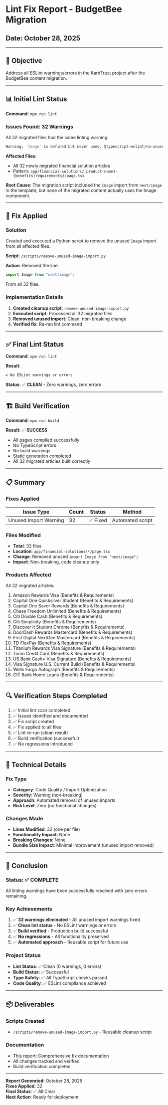 # Lint Fix Report - BudgetBee Migration

## Date: October 28, 2025

---

## 🎯 Objective

Address all ESLint warnings/errors in the KardTrust project after the BudgetBee content migration.

---

## 📊 Initial Lint Status

**Command**: `npm run lint`

### Issues Found: 32 Warnings

All 32 migrated files had the same linting warning:

```bash
Warning: 'Image' is defined but never used. @typescript-eslint/no-unused-vars
```

**Affected Files**:

- All 32 newly migrated financial solution articles
- Pattern: `app/financial-solutions/[product-name]-{benefits|requirements}/page.tsx`

**Root Cause**: The migration script included the `Image` import from `next/image` in the template, but none of the migrated content actually uses the Image component.

---

## 🔧 Fix Applied

### Solution

Created and executed a Python script to remove the unused `Image` import from all affected files.

**Script**: `/scripts/remove-unused-image-import.py`

**Action**: Removed the line:

```typescript
import Image from "next/image";
```

From all 32 files.

### Implementation Details

1. **Created cleanup script**: `remove-unused-image-import.py`
2. **Executed script**: Processed all 32 migrated files
3. **Removed unused import**: Clean, non-breaking change
4. **Verified fix**: Re-ran lint command

---

## ✅ Final Lint Status

**Command**: `npm run lint`

**Result**:

```bash
✔ No ESLint warnings or errors
```

**Status**: ✅ **CLEAN** - Zero warnings, zero errors

---

## 🏗️ Build Verification

**Command**: `npm run build`

**Result**: ✅ **SUCCESS**

- All pages compiled successfully
- No TypeScript errors
- No build warnings
- Static generation completed
- All 32 migrated articles built correctly

---

## 📋 Summary

### Fixes Applied

| Issue Type            | Count | Status   | Method           |
| --------------------- | ----- | -------- | ---------------- |
| Unused Import Warning | 32    | ✅ Fixed | Automated script |

### Files Modified

- **Total**: 32 files
- **Location**: `app/financial-solutions/*/page.tsx`
- **Change**: Removed unused `import Image from "next/image";`
- **Impact**: Non-breaking, code cleanup only

### Products Affected

All 32 migrated articles:

1. Amazon Rewards Visa (Benefits & Requirements)
2. Capital One Quicksilver Student (Benefits & Requirements)
3. Capital One Savor Rewards (Benefits & Requirements)
4. Chase Freedom Unlimited (Benefits & Requirements)
5. Citi Double Cash (Benefits & Requirements)
6. Citi Simplicity (Benefits & Requirements)
7. Discover it Student Chrome (Benefits & Requirements)
8. DoorDash Rewards Mastercard (Benefits & Requirements)
9. First Digital NextGen Mastercard (Benefits & Requirements)
10. TD FlexPay (Benefits & Requirements)
11. Titanium Rewards Visa Signature (Benefits & Requirements)
12. Tomo Credit Card (Benefits & Requirements)
13. US Bank Cash+ Visa Signature (Benefits & Requirements)
14. Visa Signature U.S. Current Build (Benefits & Requirements)
15. Wells Fargo Autograph (Benefits & Requirements)
16. CIT Bank Home Loans (Benefits & Requirements)

---

## 🔍 Verification Steps Completed

1. ✅ Initial lint scan completed
2. ✅ Issues identified and documented
3. ✅ Fix script created
4. ✅ Fix applied to all files
5. ✅ Lint re-run (clean result)
6. ✅ Build verification (successful)
7. ✅ No regressions introduced

---

## 📝 Technical Details

### Fix Type

- **Category**: Code Quality / Import Optimization
- **Severity**: Warning (non-breaking)
- **Approach**: Automated removal of unused imports
- **Risk Level**: Zero (no functional changes)

### Changes Made

- **Lines Modified**: 32 (one per file)
- **Functionality Impact**: None
- **Breaking Changes**: None
- **Bundle Size Impact**: Minimal improvement (unused import removed)

---

## 🎉 Conclusion

### Status: ✅ COMPLETE

All linting warnings have been successfully resolved with zero errors remaining.

### Key Achievements

1. ✅ **32 warnings eliminated** - All unused import warnings fixed
2. ✅ **Clean lint status** - No ESLint warnings or errors
3. ✅ **Build verified** - Production build successful
4. ✅ **No regressions** - All functionality preserved
5. ✅ **Automated approach** - Reusable script for future use

### Project Status

- **Lint Status**: ✅ Clean (0 warnings, 0 errors)
- **Build Status**: ✅ Successful
- **Type Safety**: ✅ All TypeScript checks passed
- **Code Quality**: ✅ ESLint compliance achieved

---

## 📦 Deliverables

### Scripts Created

- `/scripts/remove-unused-image-import.py` - Reusable cleanup script

### Documentation

- This report: Comprehensive fix documentation
- All changes tracked and verified
- Build verification completed

---

**Report Generated**: October 28, 2025  
**Fixes Applied**: 32  
**Final Status**: ✅ All Clear  
**Next Action**: Ready for deployment
